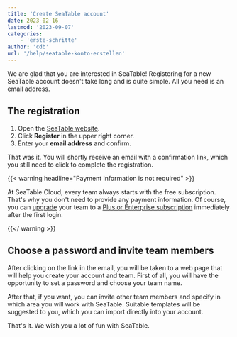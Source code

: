```yaml
---
title: 'Create SeaTable account'
date: 2023-02-16
lastmod: '2023-09-07'
categories:
    - 'erste-schritte'
author: 'cdb'
url: '/help/seatable-konto-erstellen'
---
```


We are glad that you are interested in SeaTable! Registering for a new SeaTable account doesn't take long and is quite simple. All you need is an email address.

## The registration

1. Open the [SeaTable website](https://seatable.io/en/).
2. Click **Register** in the upper right corner.
3. Enter your **email address** and confirm.

That was it. You will shortly receive an email with a confirmation link, which you still need to click to complete the registration.

{{< warning headline="Payment information is not required" >}}

At SeaTable Cloud, every team always starts with the free subscription. That's why you don't need to provide any payment information. Of course, you can [upgrade](https://seatable.io/en/docs/abo-abrechnung/plus-oder-enterprise-abonnement-buchen/) your team to a [Plus or Enterprise subscription](https://seatable.io/en/docs/abo-abrechnung/plus-oder-enterprise-abonnement-buchen/) immediately after the first login.

{{</ warning >}}

## Choose a password and invite team members

After clicking on the link in the email, you will be taken to a web page that will help you create your account and team. First of all, you will have the opportunity to set a password and choose your team name.

After that, if you want, you can invite other team members and specify in which area you will work with SeaTable. Suitable templates will be suggested to you, which you can import directly into your account.

That's it. We wish you a lot of fun with SeaTable.
